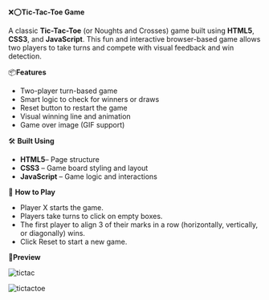 ❌⭕**Tic-Tac-Toe Game**

A classic **Tic-Tac-Toe** (or Noughts and Crosses) game built using **HTML5**, **CSS3**, and **JavaScript**. This fun and interactive browser-based game allows two players to take turns and compete with visual feedback and win detection.
 
 📦**Features**
- Two-player turn-based game
- Smart logic to check for winners or draws
- Reset button to restart the game
- Visual winning line and animation
- Game over image (GIF support)

🛠️ **Built Using**
- **HTML5**– Page structure
- **CSS3** – Game board styling and layout
- **JavaScript** – Game logic and interactions

🧠 **How to Play**
- Player X starts the game.
- Players take turns to click on empty boxes.
- The first player to align 3 of their marks in a row (horizontally, vertically, or diagonally) wins.
- Click Reset to start a new game.

📸**Preview**

![tictac](https://github.com/user-attachments/assets/3f7b8e6c-8a96-4cda-a709-7713b2b45c53)

![tictactoe](https://github.com/user-attachments/assets/008c53dc-4a21-46a9-a5bf-02c0399a16b7)

